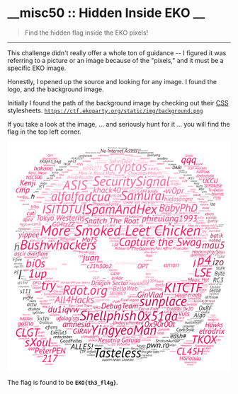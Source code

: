 __misc50 :: Hidden Inside EKO __
===========================

> Find the hidden flag inside the EKO pixels!

-----------------------------------

This challenge didn't really offer a whole ton of guidance -- I figured it was referring to a picture or an image because of the "pixels," and it must be a specific EKO image. 

Honestly, I opened up the source and looking for any image. I found the logo, and the background image.

Initially I found the path of the background image by checking out their [CSS] stylesheets. [`https://ctf.ekoparty.org/static/img/background.png`](https://ctf.ekoparty.org/static/img/background.png)

If you take a look at the image, ... and seriously hunt for it ... you will find the flag in the top left corner.

![background](background.png)

The flag is found to be __`EKO{th3_fl4g}`__.


[CTF]: https://en.wikipedia.org/wiki/Capture_the_flag#Computer_security
[Cyberstakes]: https://cyberstakesonline.com/
[OverTheWire]: http://overthewire.org/
[ctftime.org]: http://ctftime.org
[SECCON 2015 Online CTF]: https://ctftime.org/event/274
[SECCON]: http://ctf.seccon.jp/
[32C3 CTF]: https://ctftime.org/event/278
[32C3]: https://32c3ctf.ccc.ac/
[EKOPARTY 2016 CTF]: https://ctftime.org/event/342
[robots.txt]: http://www.robotstxt.org/
[URL]: https://en.wikipedia.org/wiki/Uniform_Resource_Locator
[nikto]: http://sectools.org/tool/nikto/
[Netcraft]: https://www.netcraft.com/
[CSS]: https://en.wikipedia.org/wiki/Cascading_Style_Sheets